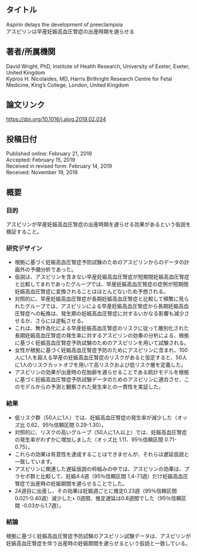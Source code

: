 ## タイトル
Aspirin delays the development of preeclampsia  
アスピリンは早産妊娠高血圧腎症の出産時期を遅らせる

## 著者/所属機関
David Wright, PhD, Institute of Health Research, University of Exeter, Exeter, United Kingdom  
Kypros H. Nicolaides, MD, Harris Birthright Research Centre for Fetal Medicine, King’s College, London, United Kingdom

## 論文リンク
https://doi.org/10.1016/j.ajog.2019.02.034

## 投稿日付
Published online: February 21, 2019  
Accepted: February 15, 2019  
Received in revised form: February 14, 2019  
Received: November 19, 2018

## 概要
### 目的
アスピリンが早産妊娠高血圧腎症の出産時期を遅らせる効果があるという仮説を検証すること。

### 研究デザイン
* 根拠に基づく妊娠高血圧腎症予防試験のためのアスピリンからのデータの計画外の予備分析であった。
* 仮説は、アスピリンを含まない早産妊娠高血圧腎症が短期間妊娠高血圧腎症と比較してまれであったグループでは、早産妊娠高血圧腎症の症例が短期間妊娠高血圧腎症に変換されることはほとんどないため予想される。
* 対照的に、早産妊娠高血圧腎症が長期妊娠高血圧腎症と比較して頻繁に見られたグループでは、アスピリンによる早産妊娠高血圧腎症から長期妊娠高血圧腎症への転換は、発生期の妊娠高血圧腎症に対するいかなる影響も減少させるか、さらには逆転させる。
* これは、無作為化による早産妊娠高血圧腎症のリスクに従って層別化された長期妊娠高血圧腎症の発生率に対するアスピリンの効果の分析による、根拠に基づく妊娠高血圧腎症予防試験のためのアスピリンを用いて試験される。
* 女性が根拠に基づく妊娠高血圧腎症予防のためにアスピリンに含まれ、100人に1人を超える早産の妊娠高血圧腎症のリスクがあると仮定すると、50人に1人のリスクカットオフを用いて高リスクおよび低リスク層を定義した。
* アスピリンの効果が出産時の在胎齢を遅らせることである統計モデルを根拠に基づく妊娠高血圧腎症予防試験データのためのアスピリンに適合させ、このモデルからの予測と観察された発生率との一貫性を実証した。

### 結果
* 低リスク群（50人に1人）では、妊娠高血圧腎症の発生率が減少した（オッズ比 0.62、95％信頼区間 0.29-1.30）。
* 対照的に、リスクの高いグループ（50人に1人以上）では、妊娠高血圧腎症の発生率がわずかに増加しました（オッズ比 1.11、95％信頼区間 0.71-0.75）。
* これらの効果は有意性を達成することはできませんが、それらは遅延仮説と一致しています。
* アスピリンに関連した遅延仮説の枠組みの中では、アスピリンの効果は、プラセボ群と比較して、妊娠4.4週（95％信頼区間 1.4-7.1週）だけ妊娠高血圧腎症で出産時の妊娠期間を遅らせることでした。
* 24週目に出産し、その効果は妊娠週ごとに推定0.23週（95％信頼区間 0.021-0.40週）減少した+ 0週間、推定遅延は0.8週間でした（95％信頼区間 -0.03から1.7週）。

### 結論
根拠に基づく妊娠高血圧腎症予防試験のアスピリン試験データは、アスピリンが妊娠高血圧腎症を伴う出産時の妊娠期間を遅らせるという仮説と一致している。
